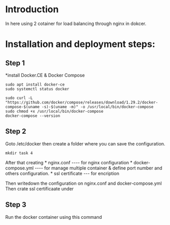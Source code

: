 Introduction
=================================
In here using 2 cotainer for load balancing through nginx in dokcer.


Installation and deployment steps:
====================================
Step 1
----------------
*install Docker.CE & Docker Compose

`````
sudo apt install docker-ce
sudo systemctl status docker

sudo curl -L "https://github.com/docker/compose/releases/download/1.29.2/docker-compose-$(uname -s)-$(uname -m)" -o /usr/local/bin/docker-compose
sudo chmod +x /usr/local/bin/docker-compose
docker-compose --version
`````

Step 2
---------

Goto /etc/docker then create a folder where you can save the configuration.

`````
mkdir task 4

``````

After that creating 
    * nginx.conf ---- for nginx configuration
    * docker-compose.yml ---- for manage multiple container & define port number and others configuration.
    * ssl certificate --- for encription

Then writedown the configuration on nginx.conf and docker-compose.yml
Then crate ssl certificaate under

Step 3
---------

Run the docker container using this command

````

````





